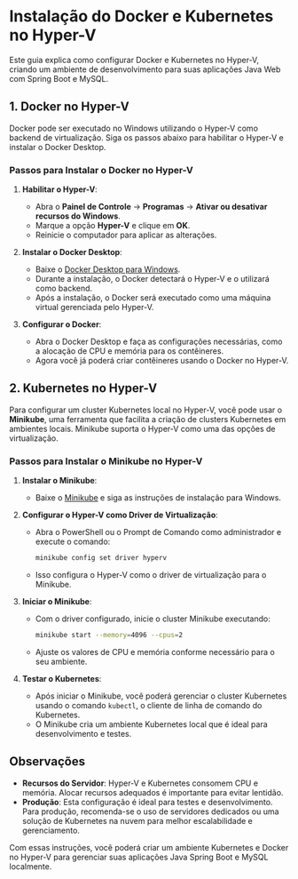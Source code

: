 # Instalação do Docker e Kubernetes no Hyper-V

Este guia explica como configurar Docker e Kubernetes no Hyper-V, criando um ambiente de desenvolvimento para suas aplicações Java Web com Spring Boot e MySQL.

## 1. Docker no Hyper-V

Docker pode ser executado no Windows utilizando o Hyper-V como backend de virtualização. Siga os passos abaixo para habilitar o Hyper-V e instalar o Docker Desktop.

### Passos para Instalar o Docker no Hyper-V

1. **Habilitar o Hyper-V**:
   - Abra o **Painel de Controle** → **Programas** → **Ativar ou desativar recursos do Windows**.
   - Marque a opção **Hyper-V** e clique em **OK**.
   - Reinicie o computador para aplicar as alterações.

2. **Instalar o Docker Desktop**:
   - Baixe o [Docker Desktop para Windows](https://www.docker.com/products/docker-desktop/).
   - Durante a instalação, o Docker detectará o Hyper-V e o utilizará como backend.
   - Após a instalação, o Docker será executado como uma máquina virtual gerenciada pelo Hyper-V.

3. **Configurar o Docker**:
   - Abra o Docker Desktop e faça as configurações necessárias, como a alocação de CPU e memória para os contêineres.
   - Agora você já poderá criar contêineres usando o Docker no Hyper-V.

## 2. Kubernetes no Hyper-V

Para configurar um cluster Kubernetes local no Hyper-V, você pode usar o **Minikube**, uma ferramenta que facilita a criação de clusters Kubernetes em ambientes locais. Minikube suporta o Hyper-V como uma das opções de virtualização.

### Passos para Instalar o Minikube no Hyper-V

1. **Instalar o Minikube**:
   - Baixe o [Minikube](https://minikube.sigs.k8s.io/docs/start/) e siga as instruções de instalação para Windows.

2. **Configurar o Hyper-V como Driver de Virtualização**:
   - Abra o PowerShell ou o Prompt de Comando como administrador e execute o comando:
     ```bash
     minikube config set driver hyperv
     ```
   - Isso configura o Hyper-V como o driver de virtualização para o Minikube.

3. **Iniciar o Minikube**:
   - Com o driver configurado, inicie o cluster Minikube executando:
     ```bash
     minikube start --memory=4096 --cpus=2
     ```
   - Ajuste os valores de CPU e memória conforme necessário para o seu ambiente.

4. **Testar o Kubernetes**:
   - Após iniciar o Minikube, você poderá gerenciar o cluster Kubernetes usando o comando `kubectl`, o cliente de linha de comando do Kubernetes.
   - O Minikube cria um ambiente Kubernetes local que é ideal para desenvolvimento e testes.

## Observações

- **Recursos do Servidor**: Hyper-V e Kubernetes consomem CPU e memória. Alocar recursos adequados é importante para evitar lentidão.
- **Produção**: Esta configuração é ideal para testes e desenvolvimento. Para produção, recomenda-se o uso de servidores dedicados ou uma solução de Kubernetes na nuvem para melhor escalabilidade e gerenciamento.

Com essas instruções, você poderá criar um ambiente Kubernetes e Docker no Hyper-V para gerenciar suas aplicações Java Spring Boot e MySQL localmente.
